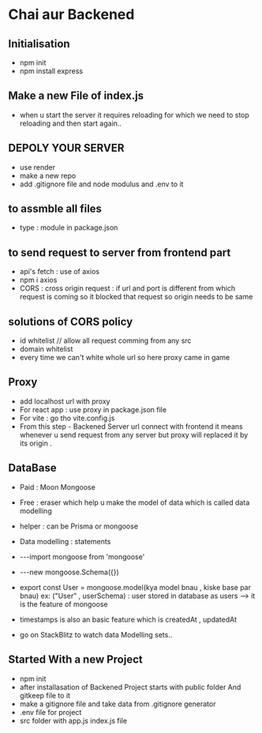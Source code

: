 # Chai aur Backened

## Initialisation
- npm init
- npm install express

## Make a new File of index.js
- when u start the server it requires reloading for which we need to stop reloading and then start again..


## DEPOLY YOUR SERVER
- use render 
- make a new repo
- add .gitignore file and node modulus and .env to it

## to assmble all files 
- type : module in package.json

## to send request to server from frontend part
- api's fetch : use of axios 
- npm i axios
- CORS : cross origin request : if url and port is different from which request is coming so it blocked that request
so origin needs to be same 

## solutions of CORS policy
- id whitelist  // allow all request comming from any src
- domain whitelist
- every time we can't white whole url so here proxy came in game

## Proxy
- add localhost url with proxy 
- For react app : use proxy in package.json file
- For vite : go tho vite.config.js
- From this step - Backened Server url connect with frontend it means whenever u send request from any server but proxy will replaced it by its origin .

## DataBase
- Paid : Moon Mongoose
- Free : eraser which help u make the model of data which is called data modelling
- helper : can be Prisma or mongoose
- Data modelling : statements 

- ---import mongoose from 'mongoose'
- ---new mongoose.Schema({})
- export const User = mongoose.model(kya model bnau , kiske base par bnau)  ex: ("User" , userSchema) : user stored in database as users --> it is the feature of mongoose

- timestamps is also an basic feature which is createdAt , updatedAt

- go on StackBlitz to watch data Modelling sets..


## Started With a new Project
- npm init
- after installasation of Backened Project starts with public folder And gitkeep file to it 
- make a gitignore file and take data from .gitignore generator 
- .env file for project 
- src folder with app.js index.js file 

